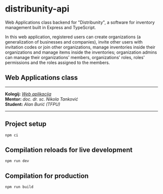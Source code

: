 # distribunity-api

Web Applications class backend for "Distribunity", a software for inventory management built in Express and TypeScript.

In this web application, registered users can create organizations (a generalization of businesses and companies),
invite other users with invitation codes or join other organizations, manage inventories inside their organizations and
manage items inside the inventories; organization admins can manage their organizations' members, organizations' roles,
roles' permissions and the roles assigned to the members.

## Web Applications class

--------------------
**Kolegij:** [_Web aplikacija_](http://ntankovic.unipu.hr/wa)  
**Mentor:** _doc. dr. sc. Nikola Tanković_  
**Student:** _Alan Burić (TFPU)_

--------------------

## Project setup

```
npm ci
```

## Compilation reloads for live development

```
npm run dev
```

## Compilation for production

```
npm run build
```
